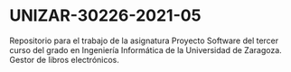 # UNIZAR-30226-2021-05
Repositorio para el trabajo de la asignatura Proyecto Software del tercer curso del grado en Ingeniería Informática de la Universidad de Zaragoza.
Gestor de libros electrónicos.

